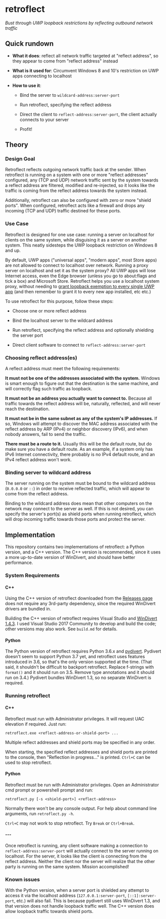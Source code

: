# retroflect
*Bust through UWP loopback restrictions by reflecting outbound
network traffic*


## Quick rundown

* **What it does**: reflect all network traffic targeted at "reflect
  address", so they appear to come from "reflect address" instead

* **What is it used for**: Circumvent Windows 8 and 10's restriction
  on UWP apps connecting to localhost

* **How to use it**:

  - Bind the server to `wildcard-address:server-port`

  - Run retroflect, specifying the reflect address

  - Direct the client to `reflect-address:server-port`, the client
    actually connects to your server

  - Profit!


## Theory

### Design Goal

Retroflect reflects outgoing network traffic back at the sender.
When retroflect is running on a system with one or more
"reflect addresses" configured, any (TCP and UDP) network traffic sent by the
system towards a reflect address are filtered, modified and
re-injected, so it looks like the traffic is coming from the reflect
address towards the system instead.

Additionally, retroflect can also be configured with zero or more
"shield ports". When configured, retroflect acts like a firewall and
drops any incoming (TCP and UDP) traffic destined for these ports.


### Use Case

Retroflect is designed for one use case: running a server on localhost
for clients on the same system, while disguising it as a server on
another system. This neatly sidesteps the UWP loopback restriction on
Windows 8 and up.

By default, UWP apps ("universal apps", "modern apps", most
Store apps) are not allowed to connect to localhost over network.
Running a proxy server on localhost and set it as the system proxy?
All UWP apps will lose Internet access, even the Edge browser (unless
you go to about:flags and tick a box) and Microsoft Store. Retroflect
helps you use a localhost system proxy, without needing to [grant
loopback exemption to every single UWP app](https://msdn.microsoft.com/en-us/library/windows/apps/hh780593.aspx)
(and then remember to grant it to every new app installed, etc etc.)

To use retroflect for this purpose, follow these steps:

* Choose one or more reflect address

* Bind the localhost server to the wildcard address

* Run retroflect, specifying the reflect address and optionally
  shielding the server port

* Direct client software to connect to `reflect-address:server-port`


### Choosing reflect address(es)

A reflect address must meet the following requirements:

**It must not be one of the addresses associated with the system.**
Windows is smart enough to figure out that the destination is the
same machine, and will correctly flag such traffic as loopback.

**It must not be an address you actually want to connect to.**
Because all traffic towards the reflect address will be, naturally,
reflected, and will never reach the destination.

**It must not be in the same subnet as any of the system's IP
addresses.** If so, Windows will attempt to discover the
MAC address associated with the reflect address by ARP (IPv4) or
neighbor discovery (IPv6), and when nobody answers, fail to send the
traffic.

**There must be a route to it.**
Usually this will be the default route, but do make sure you have a
default route. As an example, if a system only has IPv6 Internet
connectivity, there probably is no IPv4 default route, and an IPv4
reflect address won't work.


### Binding server to wildcard address

The server running on the system must be bound to the wildcard
address (`0.0.0.0` or `::`) in order to receive reflected traffic,
which will appear to come from the reflect address.

Binding to the wildcard address does mean that other computers on the
network may connect to the server as well. If this is not desired,
you can specify the server's port(s) as shield ports when running
retroflect, which will drop incoming traffic towards those ports and
protect the server.


## Implementation

This repository contains two implementations of retroflect: a Python
version, and a C++ version. The C++ version is recommended, since it
uses a more up-to-date version of WinDivert, and should have better
performance.


### System Requirements

#### C++

Using the C++ version of retroflect downloaded from the
[Releases page](https://github.com/twisteroidambassador/retroflect/releases)
does not require any 3rd-party dependency, since the required WinDivert
drivers are bundled in.

Building the C++ version of retroflect requires Visual Studio and
[WinDivert 1.4.3](https://reqrypt.org/windivert.html). I used Visual
Studio 2017 Community to develop and build the code; other versions
may also work. See `build.md` for details.


#### Python

The Python version of retroflect requires Python 3.6.x and
[pydivert](https://pypi.org/project/pydivert/).
Pydivert doesn't seem to support Python 3.7 yet, and retroflect uses
features introduced in 3.6, so that's the only version supported at the
time.
(That said, it shouldn't be difficult to backport retroflect.
Replace f-strings with `format()` and it should run on 3.5. Remove
type annotations and it should run on 3.4.)
Pydivert bundles WinDivert 1.3, so no separate WinDivert is
required.


### Running retroflect

#### C++

Retroflect must run with Administrator privileges. It will request
UAC elevation if required. Just run:

    retroflect.exe <reflect-address-or-shield-port> ...

Multiple reflect addresses and shield ports may be specified in any
order.

When starting, the specified reflect addresses and shield ports are
printed to the console, then "Reflection in progress..." is printed.
`Ctrl+C` can be used to stop retroflect.


#### Python

Retroflect must be run with Administrator privileges. Open an
Administrator cmd prompt or powershell prompt and run:

    retroflect.py [-s <shield-port>] <reflect-address>

Normally there won't be any console output. For help about command line
arguments, run `retroflect.py -h`.

`Ctrl+C` may not work to stop retroflect. Try `Break` or `Ctrl+Break`.

#### ---

Once retroflect is running, any client software making a connection to
`reflect-address:server-port` will actually connect to the server
running on localhost. For the server, it looks like the client is
connecting from the reflect address. Neither the client nor the server
will realize that the other party is running on the same system.
Mission accomplished!


### Known issues

With the Python version,
when a server port is shielded any attempt to access it via the
localhost address (`127.0.0.1:server-port`, `[::1]:server-port`, etc.)
will also fail. This is because pydivert still uses WinDivert 1.3,
and that version does not handle loopback traffic well. The C++ version
does allow loopback traffic towards shield ports.
